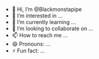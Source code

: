 - 👋 Hi, I’m @Blackmonstapipe
- 👀 I’m interested in ...
- 🌱 I’m currently learning ...
- 💞️ I’m looking to collaborate on ...
- 📫 How to reach me ...
- 😄 Pronouns: ...
- ⚡ Fun fact: ...

<!---
Blackmonstapipe/Blackmonstapipe is a ✨ special ✨ repository because its `README.md` (this file) appears on your GitHub profile.
You can click the Preview link to take a look at your changes.
--->
